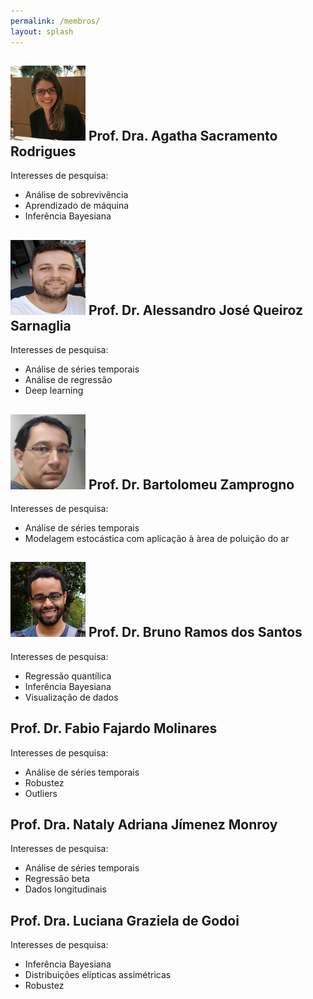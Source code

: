 ```yaml
---
permalink: /membros/
layout: splash
---
```


## ![](agatha.png) Prof. Dra. Agatha Sacramento Rodrigues

Interesses de pesquisa:
* Análise de sobrevivência
* Aprendizado de máquina
* Inferẽncia Bayesiana


## ![](alessandro.png) Prof. Dr. Alessandro José Queiroz Sarnaglia

Interesses de pesquisa:
* Análise de séries temporais
* Análise de regressão 
* Deep learning

## ![](bart.png) Prof. Dr. Bartolomeu Zamprogno

Interesses de pesquisa:
* Análise de séries temporais
* Modelagem estocástica com aplicação à àrea de poluição do ar

## ![](bruno.png) Prof. Dr. Bruno Ramos dos Santos

Interesses de pesquisa:
* Regressão quantílica
* Inferência Bayesiana
* Visualização de dados


## Prof. Dr. Fabio Fajardo Molinares

Interesses de pesquisa:
* Análise de séries temporais
* Robustez
* Outliers


## Prof. Dra. Nataly Adriana Jímenez Monroy

Interesses de pesquisa:
* Análise de séries temporais
* Regressão beta
* Dados longitudinais


## Prof. Dra. Luciana Graziela de Godoi

Interesses de pesquisa:
* Inferência Bayesiana
* Distribuições elípticas assimétricas
* Robustez

